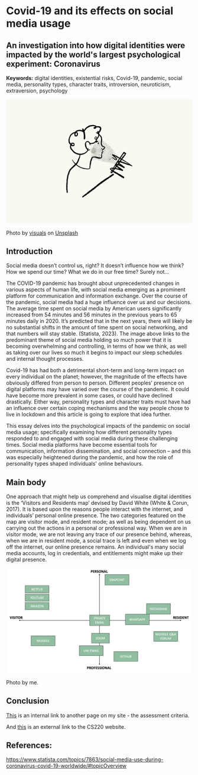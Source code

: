 # Covid-19 and its effects on social media usage

## An investigation into how digital identities were impacted by the world's largest psychological experiment: Coronavirus 

**Keywords:** digital identities, existential risks, Covid-19, pandemic, social media, personality types, character traits, introversion, neuroticism, extraversion, psychology

![Photo of a sketch incorporating covid-19 and social media usage.](assets/img/visuals-idbBOa-MQ-I-unsplash.jpg)

Photo by <a href="https://unsplash.com/@visuals?utm_content=creditCopyText&utm_medium=referral&utm_source=unsplash">visuals</a> on <a href="https://unsplash.com/photos/white-and-black-cat-sketch-idbBOa-MQ-I?utm_content=creditCopyText&utm_medium=referral&utm_source=unsplash">Unsplash</a>  

## Introduction
Social media doesn’t control us, right? It doesn’t influence how we think? How we spend our time? What we do in our free time? Surely not…

The COVID-19 pandemic has brought about unprecedented changes in various aspects of human life, with social media emerging as a prominent platform for communication and information exchange. Over the course of the pandemic, social media had a huge influence over us and our decisions. The average time spent on social media by American users significantly increased from 54 minutes and 56 minutes in the previous years to 65 minutes daily in 2020. It’s predicted that in the next years, there will likely be no substantial shifts in the amount of time spent on social networking, and that numbers will stay stable. (Statista, 2023). The image above links to the predominant theme of social media holding so much power that it is becoming overwhelming and controlling, in terms of how we think, as well as taking over our lives so much it begins to impact our sleep schedules and internal thought processes. 

Covid-19 has had both a detrimental short-term and long-term impact on every individual on the planet; however, the magnitude of the effects have obviously differed from person to person. Different peoples’ presence on digital platforms may have varied over the course of the pandemic. It could have become more prevalent in some cases, or could have declined drastically. Either way, personality types and character traits must have had an influence over certain coping mechanisms and the way people chose to live in lockdown and this article is going to explore that idea further.

This essay delves into the psychological impacts of the pandemic on social media usage; specifically examining how different personality types responded to and engaged with social media during these challenging times. Social media platforms have become essential tools for communication, information dissemination, and social connection – and this was especially heightened during the pandemic, and how the role of personality types shaped individuals' online behaviours.

## Main body 

One approach that might help us comprehend and visualise digital identities is the ‘Visitors and Residents map’ devised by David White (White & Corun, 2017). It is based upon the reasons people interact with the internet, and individuals’ personal online presence. The two categories featured on the map are visitor mode, and resident mode; as well as being dependent on us carrying out the actions in a personal or professional way. When we are in visitor mode, we are not leaving any trace of our presence behind, whereas, when we are in resident mode, a social trace is left and even when we log off the internet, our online presence remains. An individual's many social media accounts, log in credentials, and entitlements might make up their digital presence.

![Photo of my personal visitors and residents map.](assets/img/vrmappersonal.png)

Photo by me.



## Conclusion 

[This](assessement.md) is an internal link to another page on my site - the assessment criteria. 

And [this](https://navigatingthedigitalworld.com) is an external link to the CS220 website. 


## References:
https://www.statista.com/topics/7863/social-media-use-during-coronavirus-covid-19-worldwide/#topicOverview
